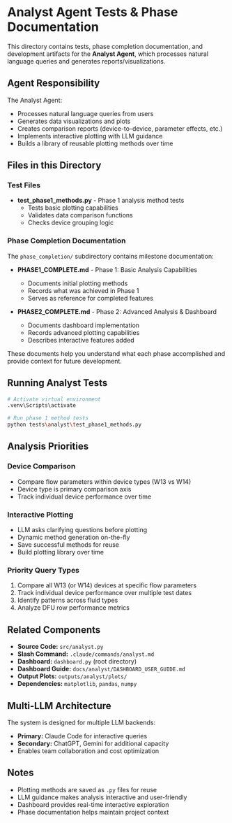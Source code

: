 # Analyst Agent Tests & Phase Documentation

This directory contains tests, phase completion documentation, and development artifacts for the **Analyst Agent**, which processes natural language queries and generates reports/visualizations.

## Agent Responsibility

The Analyst Agent:
- Processes natural language queries from users
- Generates data visualizations and plots
- Creates comparison reports (device-to-device, parameter effects, etc.)
- Implements interactive plotting with LLM guidance
- Builds a library of reusable plotting methods over time

## Files in this Directory

### Test Files
- **test_phase1_methods.py** - Phase 1 analysis method tests
  - Tests basic plotting capabilities
  - Validates data comparison functions
  - Checks device grouping logic

### Phase Completion Documentation

The `phase_completion/` subdirectory contains milestone documentation:

- **PHASE1_COMPLETE.md** - Phase 1: Basic Analysis Capabilities
  - Documents initial plotting methods
  - Records what was achieved in Phase 1
  - Serves as reference for completed features

- **PHASE2_COMPLETE.md** - Phase 2: Advanced Analysis & Dashboard
  - Documents dashboard implementation
  - Records advanced plotting capabilities
  - Describes interactive features added

These documents help you understand what each phase accomplished and provide context for future development.

## Running Analyst Tests

```bash
# Activate virtual environment
.venv\Scripts\activate

# Run phase 1 method tests
python tests\analyst\test_phase1_methods.py
```

## Analysis Priorities

### Device Comparison
- Compare flow parameters within device types (W13 vs W14)
- Device type is primary comparison axis
- Track individual device performance over time

### Interactive Plotting
- LLM asks clarifying questions before plotting
- Dynamic method generation on-the-fly
- Save successful methods for reuse
- Build plotting library over time

### Priority Query Types
1. Compare all W13 (or W14) devices at specific flow parameters
2. Track individual device performance over multiple test dates
3. Identify patterns across fluid types
4. Analyze DFU row performance metrics

## Related Components

- **Source Code:** `src/analyst.py`
- **Slash Command:** `.claude/commands/analyst.md`
- **Dashboard:** `dashboard.py` (root directory)
- **Dashboard Guide:** `docs/analyst/DASHBOARD_USER_GUIDE.md`
- **Output Plots:** `outputs/analyst/plots/`
- **Dependencies:** `matplotlib`, `pandas`, `numpy`

## Multi-LLM Architecture

The system is designed for multiple LLM backends:
- **Primary:** Claude Code for interactive queries
- **Secondary:** ChatGPT, Gemini for additional capacity
- Enables team collaboration and cost optimization

## Notes

- Plotting methods are saved as `.py` files for reuse
- LLM guidance makes analysis interactive and user-friendly
- Dashboard provides real-time interactive exploration
- Phase documentation helps maintain project context
